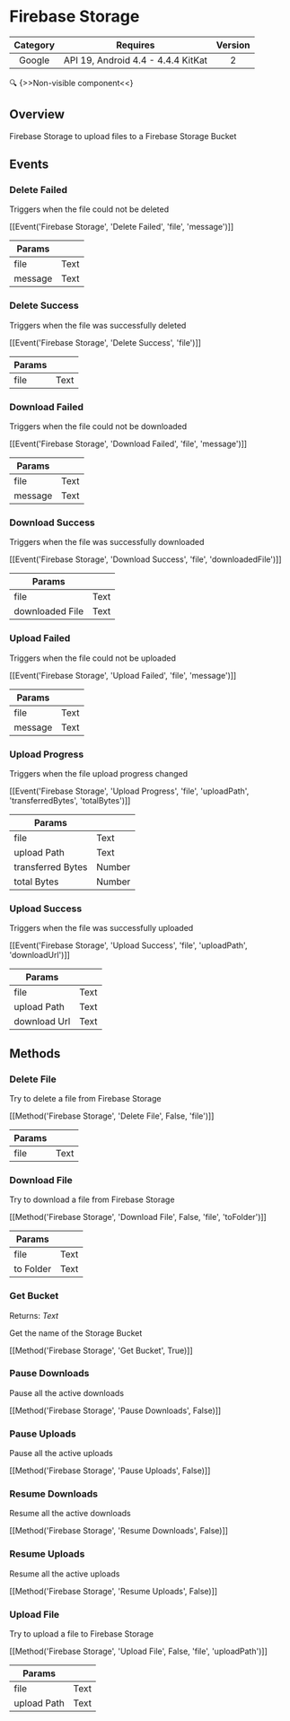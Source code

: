 # Firebase Storage

| Category | Requires | Version |
|:--------:|:-------:|:--------:|
|Google|API 19, Android 4.4 - 4.4.4 KitKat|2|

:mag: {>>Non-visible component<<}

## Overview

Firebase Storage to upload files to a Firebase Storage Bucket

## Events

### Delete Failed

Triggers when the file could not be deleted

[[Event('Firebase Storage', 'Delete Failed', 'file', 'message')]]

| Params | []() |
|--------|------|
|file|<span class="chip chip-text">Text</span>|
|message|<span class="chip chip-text">Text</span>|


### Delete Success

Triggers when the file was successfully deleted

[[Event('Firebase Storage', 'Delete Success', 'file')]]

| Params | []() |
|--------|------|
|file|<span class="chip chip-text">Text</span>|


### Download Failed

Triggers when the file could not be downloaded

[[Event('Firebase Storage', 'Download Failed', 'file', 'message')]]

| Params | []() |
|--------|------|
|file|<span class="chip chip-text">Text</span>|
|message|<span class="chip chip-text">Text</span>|


### Download Success

Triggers when the file was successfully downloaded

[[Event('Firebase Storage', 'Download Success', 'file', 'downloadedFile')]]

| Params | []() |
|--------|------|
|file|<span class="chip chip-text">Text</span>|
|downloaded File|<span class="chip chip-text">Text</span>|


### Upload Failed

Triggers when the file could not be uploaded

[[Event('Firebase Storage', 'Upload Failed', 'file', 'message')]]

| Params | []() |
|--------|------|
|file|<span class="chip chip-text">Text</span>|
|message|<span class="chip chip-text">Text</span>|


### Upload Progress

Triggers when the file upload progress changed

[[Event('Firebase Storage', 'Upload Progress', 'file', 'uploadPath', 'transferredBytes', 'totalBytes')]]

| Params | []() |
|--------|------|
|file|<span class="chip chip-text">Text</span>|
|upload Path|<span class="chip chip-text">Text</span>|
|transferred Bytes|<span class="chip chip-number">Number</span>|
|total Bytes|<span class="chip chip-number">Number</span>|


### Upload Success

Triggers when the file was successfully uploaded

[[Event('Firebase Storage', 'Upload Success', 'file', 'uploadPath', 'downloadUrl')]]

| Params | []() |
|--------|------|
|file|<span class="chip chip-text">Text</span>|
|upload Path|<span class="chip chip-text">Text</span>|
|download Url|<span class="chip chip-text">Text</span>|


## Methods

### Delete File

Try to delete a file from Firebase Storage

[[Method('Firebase Storage', 'Delete File', False, 'file')]]

| Params | []() |
|--------|------|
|file|<span class="chip chip-text">Text</span>|


### Download File

Try to download a file from Firebase Storage

[[Method('Firebase Storage', 'Download File', False, 'file', 'toFolder')]]

| Params | []() |
|--------|------|
|file|<span class="chip chip-text">Text</span>|
|to Folder|<span class="chip chip-text">Text</span>|


### Get Bucket

<span class="chip chip-text">Returns: <i>Text</i></span> 

Get the name of the Storage Bucket

[[Method('Firebase Storage', 'Get Bucket', True)]]

### Pause Downloads

Pause all the active downloads

[[Method('Firebase Storage', 'Pause Downloads', False)]]

### Pause Uploads

Pause all the active uploads

[[Method('Firebase Storage', 'Pause Uploads', False)]]

### Resume Downloads

Resume all the active downloads

[[Method('Firebase Storage', 'Resume Downloads', False)]]

### Resume Uploads

Resume all the active uploads

[[Method('Firebase Storage', 'Resume Uploads', False)]]

### Upload File

Try to upload a file to Firebase Storage

[[Method('Firebase Storage', 'Upload File', False, 'file', 'uploadPath')]]

| Params | []() |
|--------|------|
|file|<span class="chip chip-text">Text</span>|
|upload Path|<span class="chip chip-text">Text</span>|
